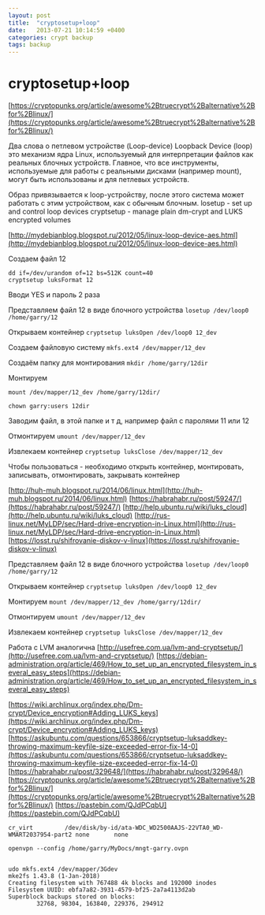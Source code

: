 ```yaml
---
layout: post
title:  "cryptosetup+loop"
date:   2013-07-21 10:14:59 +0400
categories: crypt backup
tags: backup
---
```


# cryptosetup+loop
[https://cryptopunks.org/article/awesome%2Btruecrypt%2Balternative%2Bfor%2Blinux/](https://cryptopunks.org/article/awesome%2Btruecrypt%2Balternative%2Bfor%2Blinux/)

Два слова о петлевом устройстве (Loop-device)
Loopback Device (loop) это механизм ядра Linux, используемый для интерпретации файлов как реальных блочных устройств. 
Главное, что все инструменты, используемые для работы с реальными дисками (например mount), могут быть использованы и для петлевых устройств.


Образ привязывается к loop-устройству, после этого система может работать с этим устройством, как с обычным блочным. 
  losetup - set up and control loop devices
cryptsetup - manage plain dm-crypt and LUKS encrypted volumes

[http://mydebianblog.blogspot.ru/2012/05/linux-loop-device-aes.html](http://mydebianblog.blogspot.ru/2012/05/linux-loop-device-aes.html)




Создаем файл 12
```
dd if=/dev/urandom of=12 bs=512K count=40
cryptsetup luksFormat 12
```
Вводи YES и пароль 2 раза

Представляем файл 12 в виде блочного устройства
`losetup /dev/loop0 /home/garry/12`

Открываем контейнер
`cryptsetup luksOpen /dev/loop0 12_dev`

Создаем файловую систему
`mkfs.ext4 /dev/mapper/12_dev`

Создаём папку для монтирования
`mkdir /home/garry/12dir`

Монтируем
```
mount /dev/mapper/12_dev /home/garry/12dir/

chown garry:users 12dir
```
Заводим файл, в этой папке и т д, например файл с паролями 11 или 12

Отмонтируем
`umount /dev/mapper/12_dev`

Извлекаем контейнер
`cryptsetup luksClose /dev/mapper/12_dev`

Чтобы пользоваться - необходимо открыть контейнер, монтировать, записывать, отмонтировать, закрывать контейнер

[http://huh-muh.blogspot.ru/2014/06/linux.html](http://huh-muh.blogspot.ru/2014/06/linux.html)
[https://habrahabr.ru/post/59247/](https://habrahabr.ru/post/59247/)
[http://help.ubuntu.ru/wiki/luks_cloud](http://help.ubuntu.ru/wiki/luks_cloud)
[http://rus-linux.net/MyLDP/sec/Hard-drive-encryption-in-Linux.html](http://rus-linux.net/MyLDP/sec/Hard-drive-encryption-in-Linux.html)
[https://losst.ru/shifrovanie-diskov-v-linux](https://losst.ru/shifrovanie-diskov-v-linux)









Представляем файл 12 в виде блочного устройства
`losetup /dev/loop0 /home/garry/12`

Открываем контейнер
`cryptsetup luksOpen /dev/loop0 12_dev`


Монтируем
`mount /dev/mapper/12_dev /home/garry/12dir/`

Отмонтируем
`umount /dev/mapper/12_dev`

Извлекаем контейнер
`cryptsetup luksClose /dev/mapper/12_dev`





Работа с LVM аналогична
[http://usefree.com.ua/lvm-and-cryptsetup/](http://usefree.com.ua/lvm-and-cryptsetup/)
[https://debian-administration.org/article/469/How_to_set_up_an_encrypted_filesystem_in_several_easy_steps](https://debian-administration.org/article/469/How_to_set_up_an_encrypted_filesystem_in_several_easy_steps)




[https://wiki.archlinux.org/index.php/Dm-crypt/Device_encryption#Adding_LUKS_keys](https://wiki.archlinux.org/index.php/Dm-crypt/Device_encryption#Adding_LUKS_keys)
[https://askubuntu.com/questions/653866/cryptsetup-luksaddkey-throwing-maximum-keyfile-size-exceeded-error-fix-14-0](https://askubuntu.com/questions/653866/cryptsetup-luksaddkey-throwing-maximum-keyfile-size-exceeded-error-fix-14-0)
[https://habrahabr.ru/post/329648/](https://habrahabr.ru/post/329648/)
[https://cryptopunks.org/article/awesome%2Btruecrypt%2Balternative%2Bfor%2Blinux/](https://cryptopunks.org/article/awesome%2Btruecrypt%2Balternative%2Bfor%2Blinux/)
[https://pastebin.com/QJdPCqbU](https://pastebin.com/QJdPCqbU)

```
cr_virt         /dev/disk/by-id/ata-WDC_WD2500AAJS-22VTA0_WD-WMART2037954-part2 none       none

openvpn --config /home/garry/MyDocs/mngt-garry.ovpn


udo mkfs.ext4 /dev/mapper/3Gdev
mke2fs 1.43.8 (1-Jan-2018)
Creating filesystem with 767488 4k blocks and 192000 inodes
Filesystem UUID: ebfa7a82-3931-4579-bf25-2a7a4113d2ab
Superblock backups stored on blocks: 
        32768, 98304, 163840, 229376, 294912
```
